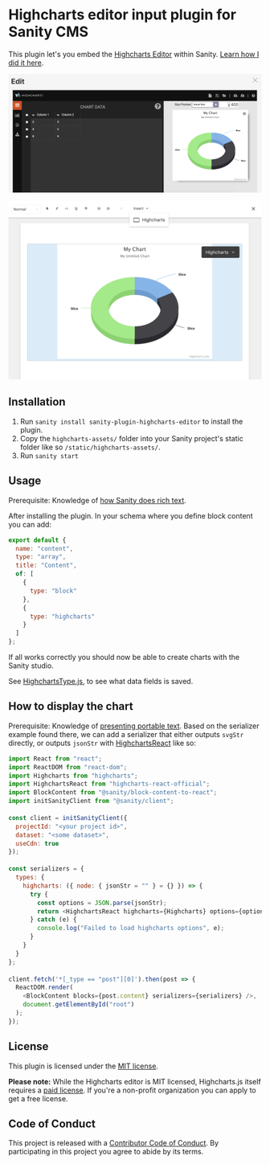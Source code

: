 # Highcharts editor input plugin for Sanity CMS

This plugin let's you embed the [Highcharts Editor](https://www.highcharts.com/blog/products/highcharts-editor/) within Sanity. [Learn how I did it here](https://nilsnh.no/2019/02/23/how-to-add-the-highcharts-editor-to-sanity-or-how-to-insert-an-octagon-shaped-block-into-a-hexagon-shaped-slot/).

![Screenshot of Highcharts Editor in action](screen2.png?raw=true)

![Screenshot of doughnut graph in rich text editor](screen1.png?raw=true)

## Installation

1. Run `sanity install sanity-plugin-highcharts-editor` to install the plugin.
1. Copy the `highcharts-assets/` folder into your Sanity project's static folder like so `/static/highcharts-assets/`.
1. Run `sanity start`

## Usage

Prerequisite: Knowledge of [how Sanity does rich text](https://www.sanity.io/docs/content-studio/what-you-need-to-know-about-block-text).

After installing the plugin. In your schema where you define block content you can add:

```javascript
export default {
  name: "content",
  type: "array",
  title: "Content",
  of: [
    {
      type: "block"
    },
    {
      type: "highcharts"
    }
  ]
};
```

If all works correctly you should now be able to create charts with the Sanity studio.

See [HighchartsType.js](src/HighchartsType.js), to see what data fields is saved.

## How to display the chart

Prerequisite: Knowledge of [presenting portable text](https://www.sanity.io/docs/presenting-block-text). Based on the serializer example found there, we can add a serializer that either outputs `svgStr` directly, or outputs `jsonStr` with [HighchartsReact](https://github.com/highcharts/highcharts-react) like so:

```javascript
import React from "react";
import ReactDOM from "react-dom";
import Highcharts from "highcharts";
import HighchartsReact from "highcharts-react-official";
import BlockContent from "@sanity/block-content-to-react";
import initSanityClient from "@sanity/client";

const client = initSanityClient({
  projectId: "<your project id>",
  dataset: "<some dataset>",
  useCdn: true
});

const serializers = {
  types: {
    highcharts: ({ node: { jsonStr = "" } = {} }) => {
      try {
        const options = JSON.parse(jsonStr);
        return <HighchartsReact highcharts={Highcharts} options={options} />;
      } catch (e) {
        console.log("Failed to load highcharts options", e);
      }
    }
  }
};

client.fetch('*[_type == "post"][0]').then(post => {
  ReactDOM.render(
    <BlockContent blocks={post.content} serializers={serializers} />,
    document.getElementById("root")
  );
});
```

## License

This plugin is licensed under the [MIT license](LICENSE.md).

**Please note:** While the Highcharts editor is MIT licensed, Highcharts.js itself requires a [paid license](https://shop.highsoft.com/highcharts/). If you're a non-profit organization you can apply to get a free license.

## Code of Conduct

This project is released with a [Contributor Code of Conduct](CODE_OF_CONDUCT.md). By participating in this project you agree to abide by its terms.
